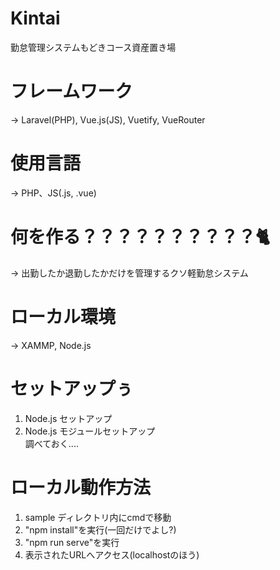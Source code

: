# Kintai
勤怠管理システムもどきコース資産置き場

# フレームワーク
→ Laravel(PHP), Vue.js(JS), Vuetify, VueRouter

# 使用言語
→ PHP、JS(.js, .vue)

# 何を作る？？？？？？？？？？🐈
→ 出勤したか退勤したかだけを管理するクソ軽勤怠システム

# ローカル環境
→ XAMMP, Node.js

# セットアップぅ
1. Node.js セットアップ
2. Node.js モジュールセットアップ  
調べておく....

# ローカル動作方法
1. sample ディレクトリ内にcmdで移動
2. "npm install"を実行(一回だけでよし?)
3. "npm run serve"を実行
4. 表示されたURLへアクセス(localhostのほう)
